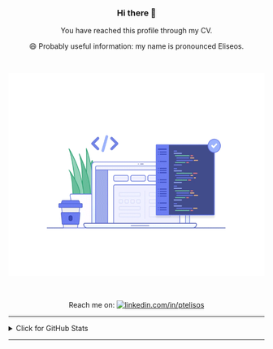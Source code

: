 <h3 align="center"> Hi there 👋 </h2>

<p align="center"> You have reached this profile through my CV.</p>

<p align="center"> 😄 Probably useful information: my name is pronounced Eliseos. </p>

<br>
<p align="center"> <img width="650" height="400" src="preview.gif"> </p>
<br />

<p align="center">
   Reach me on: <a href="https://linkedin.com/in/ptelisos" target="blank"> <img src="linkedin.svg"
            alt="linkedin.com/in/ptelisos" width="22px" /></a>
</p>

<hr>

<details>
    <summary>Click for GitHub Stats</summary>
    <!-- GitHub stats -->
   <b><samp>⚡Note:</b> This does not represent my programming language skills. It is just what I have used most on Github
    <p align="center">
        <!-- GitHub Stats -->
        <img align="center" height="160em"
            src="https://github-readme-stats.vercel.app/api?username=ceidas&show_icons=true&hide=issues&hide_border=true&icon_color=2342122E&"
            alt="GitHub Stats" />
        <!-- Most Used Languages -->
        <img align="center" height="160em"
            src="https://github-readme-stats.vercel.app/api/top-langs/?username=ceidas&exclude_repo=KNN-Image-Classification&show_icons=true&hide_border=true&layout=compact&langs_count=8&"
            alt="Top languages" />
    </p>
    <p align="right">
       <a> <img src="https://komarev.com/ghpvc/?username=ceidas&style=flat-square" alt="profile views from connected accounts" /> </a>
    </P>
       
</details>

<hr>

<!--
**ceidas/ceidas** is a ✨ _special_ ✨ repository because its `README.md` (this file) appears on your GitHub profile.
### Hi there 👋 
Here are some ideas to get you started:

- 🔭 I’m currently working on ...
- 🌱 I’m currently learning ...
- 👯 I’m looking to collaborate on ...
- 🤔 I’m looking for help with ...
- 💬 Ask me about ...
- 📫 How to reach me: ...
- 😄 Pronouns: ...
- ⚡ Fun fact: ...
-->
